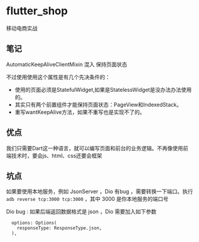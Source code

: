 # flutter_shop

移动电商实战

## 笔记

AutomaticKeepAliveClientMixin 混入 保持页面状态

不过使用使用这个属性是有几个先决条件的：

- 使用的页面必须是StatefulWidget,如果是StatelessWidget是没办法办法使用的。
- 其实只有两个前置组件才能保持页面状态：PageView和IndexedStack。
- 重写wantKeepAlive方法，如果不重写也是实现不了的。



## 优点

我们只需要Dart这一种语言，就可以编写页面和前台的业务逻辑。不再像使用前端技术时，要会js、html、css还要会框架

## 坑点

如果要使用本地服务，例如 JsonServer ，Dio 有bug ，需要转换一下端口。执行 `adb reverse tcp:3000 tcp:3000` ，其中 3000 是你本地服务的端口号

Dio bug : 如果后端返回数据格式是 json ，Dio 需要加入如下参数

```
  options: Options(
    responseType: ResponseType.json,
  ),
``` 


